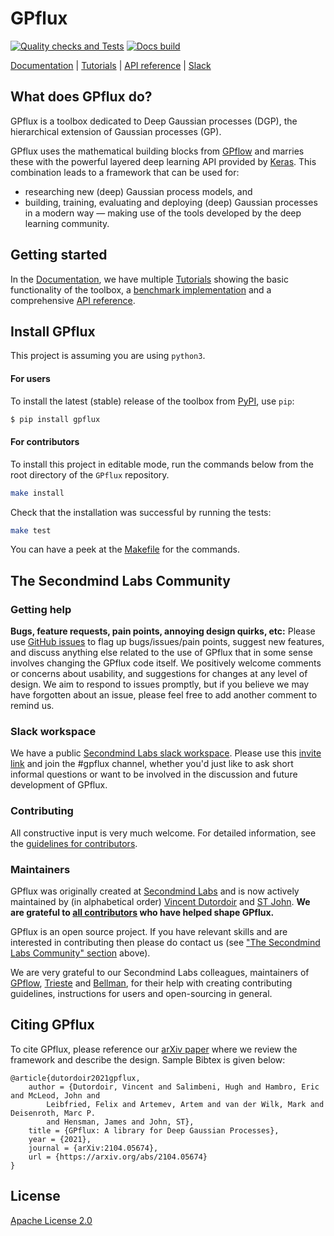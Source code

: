 # GPflux

<!-- TODO: -->
<!-- [![PyPI version](https://badge.fury.io/py/gpflux.svg)](https://badge.fury.io/py/gpflux) -->
<!-- [![Coverage Status](https://codecov.io/gh/secondmind-labs/GPflux/branch/develop/graph/badge.svg?token=<token>)](https://codecov.io/gh/secondmind-labs/GPflux) -->
[![Quality checks and Tests](https://github.com/secondmind-labs/GPflux/actions/workflows/quality-check.yaml/badge.svg)](https://github.com/secondmind-labs/GPflux/actions/workflows/quality-check.yaml)
[![Docs build](https://github.com/secondmind-labs/GPflux/actions/workflows/deploy.yaml/badge.svg)](https://github.com/secondmind-labs/GPflux/actions/workflows/deploy.yaml)

[Documentation](https://secondmind-labs.github.io/GPflux/) |
[Tutorials](https://secondmind-labs.github.io/GPflux/tutorials.html) |
[API reference](https://secondmind-labs.github.io/GPflux/autoapi/gpflux/index.html) |
[Slack](https://join.slack.com/t/secondmind-labs/shared_invite/zt-ph07nuie-gMlkle__tjvXBay4FNSLkw)

## What does GPflux do?

GPflux is a toolbox dedicated to Deep Gaussian processes (DGP), the hierarchical extension of Gaussian processes (GP).

GPflux uses the mathematical building blocks from [GPflow](http://www.gpflow.org/) and marries these with the powerful layered deep learning API provided by [Keras](https://www.tensorflow.org/api_docs/python/tf/keras).
This combination leads to a framework that can be used for:

- researching new (deep) Gaussian process models, and
- building, training, evaluating and deploying (deep) Gaussian processes in a modern way — making use of the tools developed by the deep learning community.


## Getting started

In the [Documentation](https://secondmind-labs.github.io/GPflux/), we have multiple [Tutorials](https://secondmind-labs.github.io/GPflux/tutorials.html) showing the basic functionality of the toolbox, a [benchmark implementation](https://secondmind-labs.github.io/GPflux/notebooks/benchmarks.html) and a comprehensive [API reference](https://secondmind-labs.github.io/GPflux/autoapi/gpflux/index.html).


## Install GPflux

This project is assuming you are using `python3`.

#### For users

To install the latest (stable) release of the toolbox from [PyPI](https://pypi.org/), use `pip`:
```bash
$ pip install gpflux
```
#### For contributors

To install this project in editable mode, run the commands below from the root directory of the `GPflux` repository.
```bash
make install
```
Check that the installation was successful by running the tests:
```bash
make test
```
You can have a peek at the [Makefile](Makefile) for the commands.


## The Secondmind Labs Community

### Getting help

**Bugs, feature requests, pain points, annoying design quirks, etc:**
Please use [GitHub issues](https://github.com/secondmind-labs/GPflux/issues/) to flag up bugs/issues/pain points, suggest new features, and discuss anything else related to the use of GPflux that in some sense involves changing the GPflux code itself. We positively welcome comments or concerns about usability, and suggestions for changes at any level of design. We aim to respond to issues promptly, but if you believe we may have forgotten about an issue, please feel free to add another comment to remind us.

### Slack workspace

We have a public [Secondmind Labs slack workspace](https://secondmind-labs.slack.com/). Please use this [invite link](https://join.slack.com/t/secondmind-labs/shared_invite/zt-ph07nuie-gMlkle__tjvXBay4FNSLkw) and join the #gpflux channel, whether you'd just like to ask short informal questions or want to be involved in the discussion and future development of GPflux.


### Contributing

All constructive input is very much welcome. For detailed information, see the [guidelines for contributors](CONTRIBUTING.md).


### Maintainers

GPflux was originally created at [Secondmind Labs](https://www.secondmind.ai/labs/) and is now actively maintained by (in alphabetical order)
[Vincent Dutordoir](https://vdutor.github.io/) and
[ST John](https://github.com/st--/).
**We are grateful to [all contributors](CONTRIBUTORS.md) who have helped shape GPflux.**

GPflux is an open source project. If you have relevant skills and are interested in contributing then please do contact us (see ["The Secondmind Labs Community" section](#the-secondmind-labs-community) above).

We are very grateful to our Secondmind Labs colleagues, maintainers of [GPflow](https://github.com/GPflow/GPflow), [Trieste](https://github.com/secondmind-labs/trieste) and [Bellman](https://github.com/Bellman-devs/bellman), for their help with creating contributing guidelines, instructions for users and open-sourcing in general.


## Citing GPflux

To cite GPflux, please reference our [arXiv paper](https://arxiv.org/abs/2104.05674) where we review the framework and describe the design. Sample Bibtex is given below:

```
@article{dutordoir2021gpflux,
    author = {Dutordoir, Vincent and Salimbeni, Hugh and Hambro, Eric and McLeod, John and
        Leibfried, Felix and Artemev, Artem and van der Wilk, Mark and Deisenroth, Marc P.
        and Hensman, James and John, ST},
    title = {GPflux: A library for Deep Gaussian Processes},
    year = {2021},
    journal = {arXiv:2104.05674},
    url = {https://arxiv.org/abs/2104.05674}
}
```


## License

[Apache License 2.0](LICENSE)
